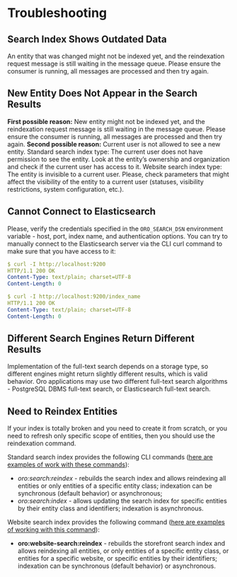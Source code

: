 # Troubleshooting

## Search Index Shows Outdated Data

An entity that was changed might not be indexed yet, and the reindexation request message is still waiting in the message queue. Please ensure the consumer is running, all messages are processed and then try again.

## New Entity Does Not Appear in the Search Results

**First possible reason:** New entity might not be indexed yet, and the reindexation request message is still waiting in the message queue. Please ensure the consumer is running, all messages are processed and then try again.
**Second possible reason:** Current user is not allowed to see a new entity.
Standard search index type: The current user does not have permission to see the entity. Look at the entity’s ownership and organization and check if the current user has access to it.
Website search index type: The entity is invisible to a current user. Please, check parameters that might affect the visibility of the entity to a current user (statuses, visibility restrictions, system configuration, etc.).

## Cannot Connect to Elasticsearch

Please, verify the credentials specified in the `ORO_SEARCH_DSN` environment variable - host, port, index name, and authentication options. You can try to manually connect to the Elasticsearch server via the CLI curl command to make sure that you have access to it:

```yaml
$ curl -I http://localhost:9200
HTTP/1.1 200 OK
Content-Type: text/plain; charset=UTF-8
Content-Length: 0

$ curl -I http://localhost:9200/index_name
HTTP/1.1 200 OK
Content-Type: text/plain; charset=UTF-8
Content-Length: 0
```

## Different Search Engines Return Different Results

Implementation of the full-text search depends on a storage type, so different engines might return slightly different results, which is valid behavior. Oro applications may use two different full-text search algorithms - PostgreSQL DBMS full-text search, or Elasticsearch full-text search.

## Need to Reindex Entities

If your index is totally broken and you need to create it from scratch, or you need to refresh only specific scope of entities, then you should use the reindexation command.

Standard search index provides the following CLI commands ([here are examples of work with these commands](../../../../bundles/platform/SearchBundle/console-commands.md#search-index-db-from-md-console-commands)):

* *oro:search:reindex* - rebuilds the search index and allows reindexing all entities or only entities of a specific entity class; indexation can be synchronous (default behavior) or asynchronous;
* *oro:search:index* - allows updating the search index for specific entities by their entity class and identifiers; indexation is asynchronous.

Website search index provides the following command ([here are examples of working with this command](../../../../bundles/commerce/WebsiteSearchBundle/console-commands.md#website-search-bundle-console-commands)):

* **oro:website-search:reindex** - rebuilds the storefront search index and allows reindexing all entities, or only entities of a specific entity class, or entities for a specific website, or specific entities by their identifiers; indexation can be synchronous (default behavior) or asynchronous.

<!-- Frontend -->
